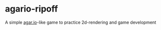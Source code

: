 # agario-ripoff
A simple [agar.io](http://www.agar.io)-like game to practice 2d-rendering and game development
